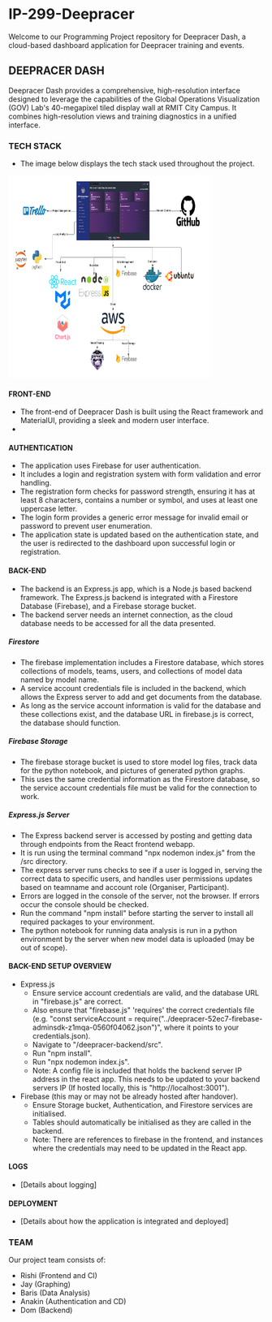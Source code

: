 # IP-299-Deepracer

Welcome to our Programming Project repository for Deepracer Dash, a cloud-based dashboard application for Deepracer training and events.

## DEEPRACER DASH

Deepracer Dash provides a comprehensive, high-resolution interface designed to leverage the capabilities of the Global Operations Visualization (GOV) Lab's 40-megapixel tiled display wall at RMIT City Campus. It combines high-resolution views and training diagnostics in a unified interface.

### TECH STACK
- The image below displays the tech stack used throughout the project.
<img src="deepracer_dashboard/src/assets/techStack.png" height="400px" width="400px" alt="Technology Stack Image">

#### FRONT-END

- The front-end of Deepracer Dash is built using the React framework and MaterialUI, providing a sleek and modern user interface.
- 


#### AUTHENTICATION

- The application uses Firebase for user authentication.
- It includes a login and registration system with form validation and error handling.
- The registration form checks for password strength, ensuring it has at least 8 characters, contains a number or symbol, and uses at least one uppercase letter.
- The login form provides a generic error message for invalid email or password to prevent user enumeration.
- The application state is updated based on the authentication state, and the user is redirected to the dashboard upon successful login or registration.

#### BACK-END

- The backend is an Express.js app, which is a Node.js based backend framework. The Express.js backend is integrated with a Firestore Database (Firebase), and a Firebase storage bucket.
- The backend server needs an internet connection, as the cloud database needs to be accessed for all the data presented.
##### Firestore
  - The firebase implementation includes a Firestore database, which stores collections of models, teams, users, and collections of model data named by model name.
  - A service account credentials file is included in the backend, which allows the Express server to add and get documents from the database.
  - As long as the service account information is valid for the database and these collections exist, and the database URL in firebase.js is correct, the database should function.
##### Firebase Storage
  - The firebase storage bucket is used to store model log files, track data for the python notebook, and pictures of generated python graphs.
  - This uses the same credential information as the Firestore database, so the service account credentials file must be valid for the connection to work.
##### Express.js Server
  - The Express backend server is accessed by posting and getting data through endpoints from the React frontend webapp.
  - It is run using the terminal command "npx nodemon index.js" from the /src directory.
  - The express server runs checks to see if a user is logged in, serving the correct data to specific users, and handles user permissions updates based on teamname and account role (Organiser, Participant).
  - Errors are logged in the console of the server, not the browser. If errors occur the console should be checked.
  - Run the command "npm install" before starting the server to install all required packages to your environment.
  - The python notebook for running data analysis is run in a python environment by the server when new model data is uploaded (may be out of scope).
#### BACK-END SETUP OVERVIEW
- Express.js
    - Ensure service account credentials are valid, and the database URL in "firebase.js" are correct.
    - Also ensure that "firebase.js" 'requires' the correct credentials file (e.g. "const serviceAccount = require("../deepracer-52ec7-firebase-adminsdk-z1mqa-0560f04062.json")", where it points to your credentials.json).
    - Navigate to "/deepracer-backend/src".
    - Run "npm install".
    - Run "npx nodemon index.js".
    - Note: A config file is included that holds the backend server IP address in the react app. This needs to be updated to your backend servers IP (If hosted locally, this is "http://localhost:3001").
- Firebase (this may or may not be already hosted after handover).
    - Ensure Storage bucket, Authentication, and Firestore services are initialised.
    - Tables should automatically be initialised as they are called in the backend.
    - Note: There are references to firebase in the frontend, and instances where the credentials may need to be updated in the React app.

#### LOGS

- [Details about logging]

#### DEPLOYMENT

- [Details about how the application is integrated and deployed]

### TEAM

Our project team consists of:

- Rishi (Frontend and CI)
- Jay (Graphing)
- Baris (Data Analysis)
- Anakin (Authentication and CD)
- Dom (Backend)
